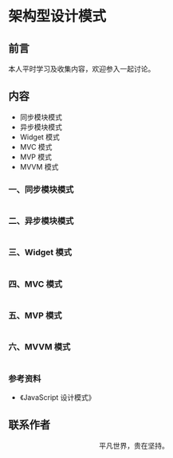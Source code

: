 # 架构型设计模式

## 前言

本人平时学习及收集内容，欢迎参入一起讨论。

## 内容

- 同步模块模式
- 异步模块模式
- Widget 模式
- MVC 模式
- MVP 模式
- MVVM 模式

### 一、同步模块模式

```

```

### 二、异步模块模式

```

```

### 三、Widget 模式

```

```

### 四、MVC 模式

```

```

### 五、MVP 模式

```

```

### 六、MVVM 模式

```

```

### 参考资料

- 《JavaScript 设计模式》

## 联系作者

<div align="center">
    <p>
        平凡世界，贵在坚持。
    </p>
    <img :src="$withBase('/about/contact.png')" />
</div>
